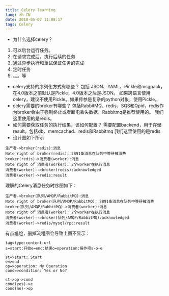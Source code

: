 ```yaml
---
title: Celery learning
lang: zh-CN
date: 2018-05-07 11:08:17
tags: Celery
---
```

- 为什么选择celery？
1. 可以后台运行任务。
2. 在请求完成后，执行后续的任务
3. 通过异步执行和重试保证任务的完成
4. 定时任务
5. 。。。等
<!-- more -->
- celery支持的序列化方式有哪些？
包括 JSON、YAML、Pickle和msgpack，在4.0版本之前默认是Pickle，4.0版本之后是JSON。
如果跨语言使用celery，建议不使用Pickle。如果传参是复杂的python对象，使用Pickle。
- celery需要的broker有哪些？
包括RabbitMQ、redis、SQS和Qpid，redis作为broker会由于强制终止或者断电丢失数据，Rabbitmq是推荐使用的。
我们这里使用的是redis。
- 如何需要获取任务的执行结果，该如何配置？
需要配置backend，用于存储result。包括db、memcached、redis和Rabbitmq
我们这里使用的是redis
- 设计图如下所示
```sequence
生产者->broker(redis):消息
Note right of broker(redis): 2891条消息在队列中等待被消费
broker(redis)->消费者(worker):消息
Note right of 消费者(worker): 2个worker在执行消息
消费者(worker)-->broker(redis):acknowledged
消费者(worker)->redis:result

```
理解的Celery消息任务时序图如下：
```sequence
生产者->broker(队列/AMQP/RabbitMQ):消息
Note right of broker(队列/AMQP/RabbitMQ): 2891条消息在队列中等待被消费
broker(队列/AMQP/RabbitMQ)->消费者(worker):消息
Note right of 消费者(worker): 2个worker在执行消息
消费者(worker)-->broker(队列/AMQP/RabbitMQ):acknowledged
消费者(worker)->redis/mysql/rpc:result

```


有点尴尬，删掉流程图会导致上图不显示：
```flow
tag=type:content:url
s=start:开始e=end:结束o=operation:操作项s-o-e

st=>start: Start
e=>end
op=>operation: My Operation
cond=>condition: Yes or No?

st->op->cond
cond(yes)->e
cond(no)->op
```

